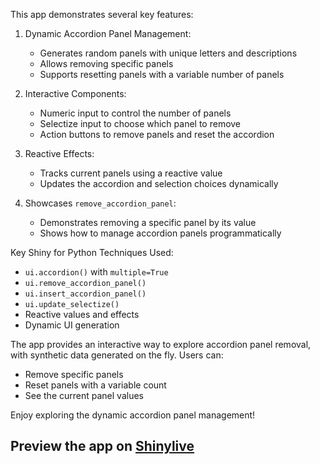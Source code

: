 This app demonstrates several key features:

1. Dynamic Accordion Panel Management:
   - Generates random panels with unique letters and descriptions
   - Allows removing specific panels
   - Supports resetting panels with a variable number of panels

2. Interactive Components:
   - Numeric input to control the number of panels
   - Selectize input to choose which panel to remove
   - Action buttons to remove panels and reset the accordion

3. Reactive Effects:
   - Tracks current panels using a reactive value
   - Updates the accordion and selection choices dynamically

4. Showcases `remove_accordion_panel`:
   - Demonstrates removing a specific panel by its value
   - Shows how to manage accordion panels programmatically

Key Shiny for Python Techniques Used:
- `ui.accordion()` with `multiple=True`
- `ui.remove_accordion_panel()`
- `ui.insert_accordion_panel()`
- `ui.update_selectize()`
- Reactive values and effects
- Dynamic UI generation

The app provides an interactive way to explore accordion panel removal, with synthetic data generated on the fly. Users can:
- Remove specific panels
- Reset panels with a variable count
- See the current panel values

Enjoy exploring the dynamic accordion panel management!
## Preview the app on [Shinylive](https://shinylive.io/py/app/#h=0&code=NobwRAdghgtgpmAXAAjFADugdOgnmAGlQGMB7CAFzkqVQEsZ1SAnC5ZqCAE1JgB0IDJq2QBnCszoQA5gIEAzZrzEALKbmRCWbZnCjEKdAG5wFSmKvVY4AD3S7RozY22aI6AK4Uiu7nGZEHnRyEADEyADi1P5QVGK4lCpwhsTIXLFQyPIsyPpkzFx05MjonHAANqICXHDyyNLRHFQA+qUQFc3pFFAAFBAeMK1llQCUiALIkyXDTgC8yMAAuhNT2cyabuycDX0DQ+2j4xBTJ8jlyVTr8xzcvFjEKqR0xHA94pIyWFCixHR0zR5MP5iN84CMVqc0nAfpJ0IZivN5HwwAAVNROOhOTJcBKwZ5QcrlDQNdpNOBcaYHZAAdzoFBUZwu-mQIHOFEuAF9kRDTm0KqIvkDuD0QDzIZNkYYKOdkSgkWAAMpwAxFY6spnMLmEMXi5FGAkeUy0eWiZXNdXs-xagg6yHIsiUagUWVQmF0OGq23IDng45TXQUDzMY58yohcIASUEhgJdAAXnBKRU0hkBFI6XQCft+ch5iSYi1Q50Mj0AKy+gRBHBQBrNUhw0Q9KXnWbIgCCxHyhWKAAVhsgAEpwGCkfXlZAAEWHpGRFYgtPpyCr5SguFIXmaojoNQARlBmD0xjyFwyq1vd-vD0dxUu6FgpJ4KM1+vBJMQesiX9mw4RkMiAHIDDuzKkHUfYHFUv5ejeMFjoasznBAPTpjG5TfqIIxEDAUizAAjFhUA2HhAAMvo3l6VYPhuprnCqCYfmARYUKQzS6COJjIkQyJKrRbDgcmzGDtOHFQX6MHiZCDxPC8oizMAobAAA5HBcCKYsWQ5KGmwoZmaGhqIixcWJEkmcgMAeOUhjoC2ABiBKmmRurGSclHuBu+jwhAzQ7l4zFIcibGjnA3kUBAnF-mAQ7sYmPHKlQFL8eUs5ehRd5UU+Hmqt5vnkAxDjJCFYVQZF0LJMgiWQXOJwnre9z7lwV6pXVBTNEkUA1Ae7adiw3bHBVyXOVMXo1VWeQ9aqyFcK2YA1COzRjQUnq-uZlnui2KLMIaR6DZCaxJuOUhuBmWb6depmTCNd4Lb1349ApinNqphnICpsz3SpanbedkL3Q6VCUGpIQ3uEE6YtZq7IMQQa+GwWkqVUO3IAAAr4HVYFQNjOojNR1EW8ONYjJwBkGxzygAwtDTrlf2ABqBrQigIDycMSkfepe1aYdOknTMixauGQmZSYL308ggkSPoADWkOU5Q+0I1DzAw+hubsHoKomFgKnIdGunoXOKPq4Ymu1PIcUCIbQtwNYJiUDrj5YIFJiFb6ONq9Ft1fVM+mq4ryv6YePJMSxTuJvM6XVgczTMaxwmvI5ErGeENlSBSnAUqHYtJGIFRxeS+1BzMqvM1SHP9odPt0LjLPKfTanIAAhPMwex9FyzGTy4QAKroF0ib0omftU-pPJD5Q6FYKaFB3TMCd-knyA933WeJtdnrGVWofzd1i3kLdyKzSxa-kOFLeh3PneL73sT99nNFxaqkOPM80I8lWgJ95uud0a8yJn3H4VoLfSki-WSJcKiszruzTS5cQy8wNroK21h5BmwMBbRBGtrZwFttPCO+Unw7lCq7Woasp7oQJiccIQ58xknlsgPcpoKTFAHsgF8wF1jpR5O0akKs8yNBvt+Ys3R7ZeCwF+AOIw55jyfPpSeyQ+hwB4fpC+C8ybnH3LkbgasmCeBXHEFhx8wobzvFvQx+8ZrTm3l2JaRlvp2PAeUSB5RDT1zLlSQ60jyEjEWCoyhQkdEWRvivXIO9eo0jpAybh8seRuOTIdbh6EzqQlcqaVgVjxp71DAxQ+6Td5FVsXYwptUzFZKAUUiSj03o10empAp5SimvXelAup9S7G-XIP9CggNCatNOJInkl8l5BJYffFUxQQEyTfneD+AjRmGHon-YY0cQ4ANEr0yYEzoRySac4p6Gl1ic2OAk-SPiwAciIOAaA8BaBgF0AARyCGxJ0AoKCY1-GAP6TobkCBgLEaypBpR0B3AIF8eABBtHSAjMpqAOSLCAA)
